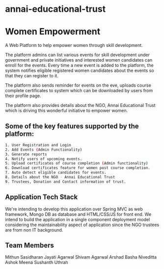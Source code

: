 # annai-educational-trust

Women Empowerment
====================

A Web Platform to help empower women through skill development.

The platform admins can list various events for skill development under government and private initiatives and interested women candidates can enroll for the events. Every time a new event is added to the platform, the system notifies eligible registered women candidates about the events so that they can register to it.

The platform also sends reminder for events on the eve, uploads course complete certificates to system which can be downloaded by users from their profile page.

The platform also provides details about the NGO, Annai Educational Trust which is driving this wonderful initiative to empower women.

## Some of the key features supported by the platform:

``` bash
1. User Registration and Login
2. Add Events (Admin Functionality)
3. Generate reports
4. Notify users of upcoming events.
5. Upload certificates of course completion (Admin functionality)
6. Download certificates feature for women post course completion.
7. Auto detect eligible candidates for events.
8. Details about the NGO - Annai Educational Trust
9. Trustees, Donation and Contact information of trust.
```

## Application Tech Stack

We're intending to develop this application over Spring MVC as web framework, Mongo DB as database and HTML/CSS/JS for front end. We intend to build the application in a single component deployment model considering the maintainability aspect of application since the NGO trustees are from non IT background.


## Team Members

Mithun Sasidharan
Jayati Agarwal
Shivam Agarwal
Arshad Basha
Niveditta
Ashok
Meena
Sushanth
Uthrah
